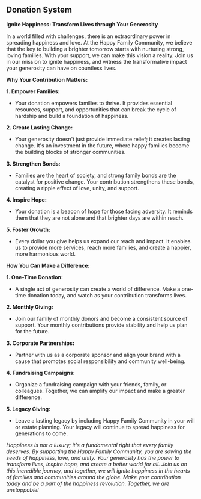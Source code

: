 ## Donation System

**Ignite Happiness: Transform Lives through Your Generosity**

In a world filled with challenges, there is an extraordinary power in spreading happiness and love. At the Happy Family Community, we believe that the key to building a brighter tomorrow starts with nurturing strong, loving families. With your support, we can make this vision a reality. Join us in our mission to ignite happiness, and witness the transformative impact your generosity can have on countless lives.

**Why Your Contribution Matters:**

**1. Empower Families:**
   - Your donation empowers families to thrive. It provides essential resources, support, and opportunities that can break the cycle of hardship and build a foundation of happiness.

**2. Create Lasting Change:**
   - Your generosity doesn't just provide immediate relief; it creates lasting change. It's an investment in the future, where happy families become the building blocks of stronger communities.

**3. Strengthen Bonds:**
   - Families are the heart of society, and strong family bonds are the catalyst for positive change. Your contribution strengthens these bonds, creating a ripple effect of love, unity, and support.

**4. Inspire Hope:**
   - Your donation is a beacon of hope for those facing adversity. It reminds them that they are not alone and that brighter days are within reach.

**5. Foster Growth:**
   - Every dollar you give helps us expand our reach and impact. It enables us to provide more services, reach more families, and create a happier, more harmonious world.

**How You Can Make a Difference:**

**1. One-Time Donation:**
   - A single act of generosity can create a world of difference. Make a one-time donation today, and watch as your contribution transforms lives.

**2. Monthly Giving:**
   - Join our family of monthly donors and become a consistent source of support. Your monthly contributions provide stability and help us plan for the future.

**3. Corporate Partnerships:**
   - Partner with us as a corporate sponsor and align your brand with a cause that promotes social responsibility and community well-being.

**4. Fundraising Campaigns:**
   - Organize a fundraising campaign with your friends, family, or colleagues. Together, we can amplify our impact and make a greater difference.

**5. Legacy Giving:**
   - Leave a lasting legacy by including Happy Family Community in your will or estate planning. Your legacy will continue to spread happiness for generations to come.

_Happiness is not a luxury; it's a fundamental right that every family deserves. By supporting the Happy Family Community, you are sowing the seeds of happiness, love, and unity. Your generosity has the power to transform lives, inspire hope, and create a better world for all. Join us on this incredible journey, and together, we will ignite happiness in the hearts of families and communities around the globe. Make your contribution today and be a part of the happiness revolution. Together, we are unstoppable!_
